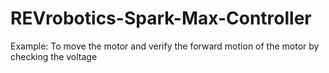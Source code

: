 # REVrobotics-Spark-Max-Controller
Example: To move the motor and verify the forward motion of the motor by checking the voltage

